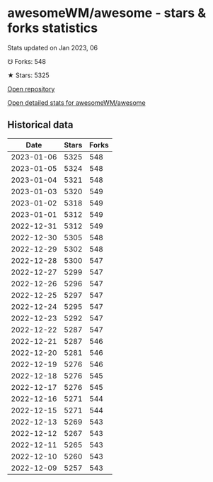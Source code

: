 # awesomeWM/awesome - stars & forks statistics

Stats updated on Jan 2023, 06

☋ Forks: 548

★ Stars: 5325

[Open repository](https://github.com/awesomeWM/awesome)

[Open detailed stats for awesomeWM/awesome](https://reviewgithub.com/rep/awesomeWM/awesome)

## Historical data
| Date | Stars | Forks |
|------|-------|-------|
| 2023-01-06 | 5325 | 548 | 
| 2023-01-05 | 5324 | 548 | 
| 2023-01-04 | 5321 | 548 | 
| 2023-01-03 | 5320 | 549 | 
| 2023-01-02 | 5318 | 549 | 
| 2023-01-01 | 5312 | 549 | 
| 2022-12-31 | 5312 | 549 | 
| 2022-12-30 | 5305 | 548 | 
| 2022-12-29 | 5302 | 548 | 
| 2022-12-28 | 5300 | 547 | 
| 2022-12-27 | 5299 | 547 | 
| 2022-12-26 | 5296 | 547 | 
| 2022-12-25 | 5297 | 547 | 
| 2022-12-24 | 5295 | 547 | 
| 2022-12-23 | 5292 | 547 | 
| 2022-12-22 | 5287 | 547 | 
| 2022-12-21 | 5287 | 546 | 
| 2022-12-20 | 5281 | 546 | 
| 2022-12-19 | 5276 | 546 | 
| 2022-12-18 | 5276 | 545 | 
| 2022-12-17 | 5276 | 545 | 
| 2022-12-16 | 5271 | 544 | 
| 2022-12-15 | 5271 | 544 | 
| 2022-12-13 | 5269 | 543 | 
| 2022-12-12 | 5267 | 543 | 
| 2022-12-11 | 5265 | 543 | 
| 2022-12-10 | 5260 | 543 | 
| 2022-12-09 | 5257 | 543 | 

